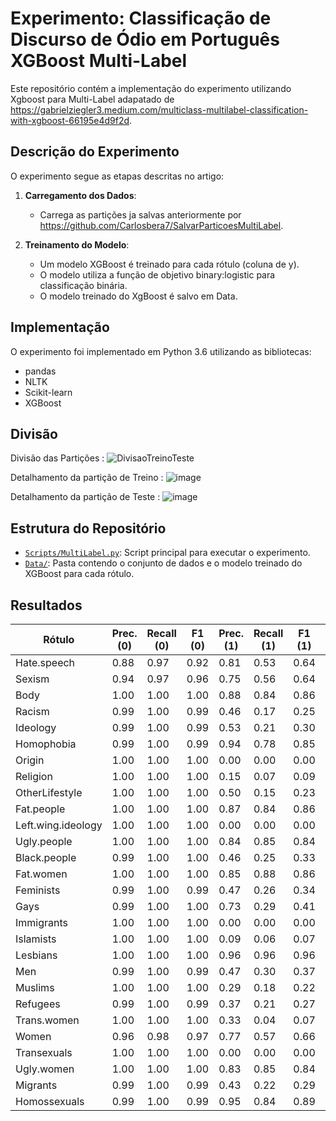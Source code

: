 # Experimento: Classificação de Discurso de Ódio em Português XGBoost Multi-Label

Este repositório contém a implementação do experimento utilizando Xgboost para Multi-Label adapatado de https://gabrielziegler3.medium.com/multiclass-multilabel-classification-with-xgboost-66195e4d9f2d. 

## Descrição do Experimento
O experimento segue as etapas descritas no artigo:

1. **Carregamento dos Dados**:
   - Carrega as partições ja salvas anteriormente por https://github.com/Carlosbera7/SalvarParticoesMultiLabel.
  
2. **Treinamento do Modelo**:
   - Um modelo XGBoost é treinado para cada rótulo (coluna de y).
   - O modelo utiliza a função de objetivo binary:logistic para classificação binária.
   - O modelo treinado do XgBoost é salvo em Data.
     
## Implementação
O experimento foi implementado em Python 3.6 utilizando as bibliotecas:
- pandas
- NLTK
- Scikit-learn
- XGBoost

## Divisão

Divisão das Partições :
![DivisaoTreinoTeste](https://github.com/user-attachments/assets/9025a93e-c141-4d58-b593-68b27f6cbc89)


Detalhamento da partição de Treino :
![image](https://github.com/user-attachments/assets/dd2d8d46-41b8-448e-8516-671de5cadc13)

Detalhamento da partição de Teste :
![image](https://github.com/user-attachments/assets/5b141df6-de9d-4437-a99c-0a30a8401d76)


## Estrutura do Repositório
- [`Scripts/MultiLabel.py`](https://github.com/Carlosbera7/ClassificadorMultiLabel/blob/main/Script/MultiLabel.py): Script principal para executar o experimento.
- [`Data/`](https://github.com/Carlosbera7/ClassificadorMultiLabel/tree/main/Data): Pasta contendo o conjunto de dados e o modelo treinado do XGBoost para cada rótulo. 

## Resultados


| Rótulo | Prec. (0) | Recall (0) | F1 (0) | Prec. (1) | Recall (1) | F1 (1) | Acurácia |
|--------|-----------|------------|--------|-----------|------------|--------|----------|
| Hate.speech      | 0.88      | 0.97       | 0.92   | 0.81      | 0.53       | 0.64   | 0.87     |
| Sexism      | 0.94      | 0.97       | 0.96   | 0.75      | 0.56       | 0.64   | 0.93     |
| Body      | 1.00      | 1.00       | 1.00   | 0.88      | 0.84       | 0.86   | 0.99     |
| Racism      | 0.99      | 1.00       | 0.99   | 0.46      | 0.17       | 0.25   | 0.98     |
| Ideology      | 0.99      | 1.00       | 0.99   | 0.53      | 0.21       | 0.30   | 0.98     |
| Homophobia      | 0.99      | 1.00       | 0.99   | 0.94      | 0.78       | 0.85   | 0.98     |
| Origin      | 1.00      | 1.00       | 1.00   | 0.00      | 0.00       | 0.00   | 0.99     |
| Religion      | 1.00      | 1.00       | 1.00   | 0.15      | 0.07       | 0.09   | 0.99     |
| OtherLifestyle      | 1.00      | 1.00       | 1.00   | 0.50      | 0.15       | 0.23   | 1.00     |
| Fat.people      | 1.00      | 1.00       | 1.00   | 0.87      | 0.84       | 0.86   | 0.99     |
| Left.wing.ideology     | 1.00      | 1.00       | 1.00   | 0.00      | 0.00       | 0.00   | 1.00     |
| Ugly.people     | 1.00      | 1.00       | 1.00   | 0.84      | 0.85       | 0.84   | 0.99     |
| Black.people     | 0.99      | 1.00       | 1.00   | 0.46      | 0.25       | 0.33   | 0.99     |
| Fat.women     | 1.00      | 1.00       | 1.00   | 0.85      | 0.88       | 0.86   | 0.99     |
| Feminists     | 0.99      | 1.00       | 0.99   | 0.47      | 0.26       | 0.34   | 0.99     |
| Gays     | 0.99      | 1.00       | 1.00   | 0.73      | 0.29       | 0.41   | 0.99     |
| Immigrants     | 1.00      | 1.00       | 1.00   | 0.00      | 0.00       | 0.00   | 1.00     |
| Islamists     | 1.00      | 1.00       | 1.00   | 0.09      | 0.06       | 0.07   | 1.00     |
| Lesbians     | 1.00      | 1.00       | 1.00   | 0.96      | 0.96       | 0.96   | 1.00     |
| Men     | 0.99      | 1.00       | 0.99   | 0.47      | 0.30       | 0.37   | 0.99     |
| Muslims     | 1.00      | 1.00       | 1.00   | 0.29      | 0.18       | 0.22   | 1.00     |
| Refugees     | 0.99      | 1.00       | 0.99   | 0.37      | 0.21       | 0.27   | 0.99     |
| Trans.women     | 1.00      | 1.00       | 1.00   | 0.33      | 0.04       | 0.07   | 1.00     |
| Women     | 0.96      | 0.98       | 0.97   | 0.77      | 0.57       | 0.66   | 0.94     |
| Transexuals     | 1.00      | 1.00       | 1.00   | 0.00      | 0.00       | 0.00   | 1.00     |
| Ugly.women     | 1.00      | 1.00       | 1.00   | 0.83      | 0.85       | 0.84   | 0.99     |
| Migrants     | 0.99      | 1.00       | 0.99   | 0.43      | 0.22       | 0.29   | 0.98     |
| Homossexuals     | 0.99      | 1.00       | 0.99   | 0.95      | 0.84       | 0.89   | 0.99     |






